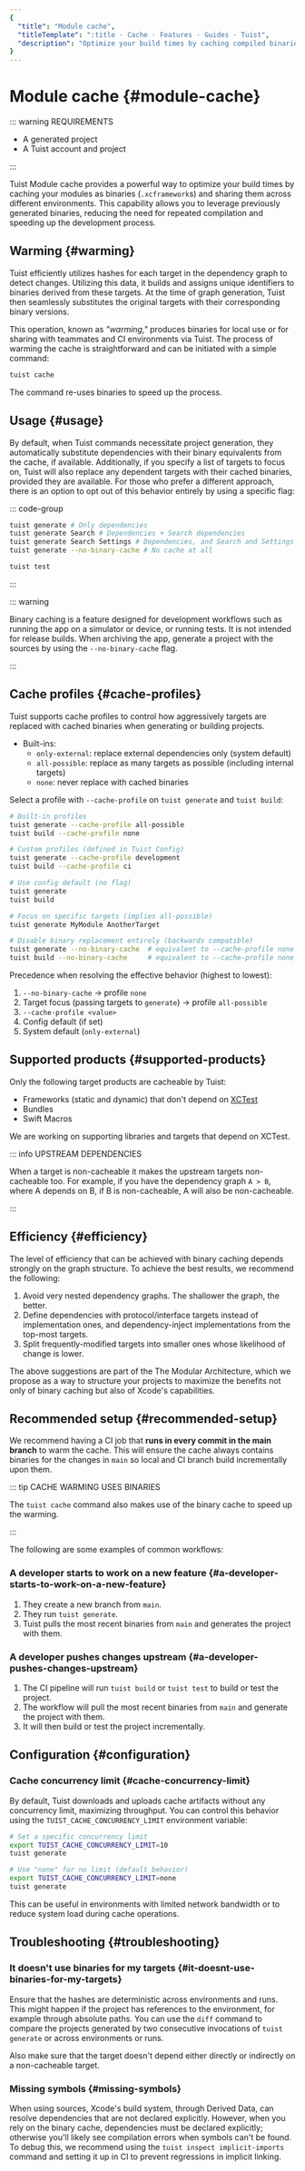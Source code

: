 ```yaml
---
{
  "title": "Module cache",
  "titleTemplate": ":title · Cache · Features · Guides · Tuist",
  "description": "Optimize your build times by caching compiled binaries and sharing them across different environments."
}
---
```


# Module cache {#module-cache}

::: warning REQUIREMENTS
<!-- -->
- A <LocalizedLink href="/guides/features/projects">generated project</LocalizedLink>
- A <LocalizedLink href="/guides/server/accounts-and-projects">Tuist account and project</LocalizedLink>
<!-- -->
:::

Tuist Module cache provides a powerful way to optimize your build times by caching your modules as binaries (`.xcframework`s) and sharing them across different environments. This capability allows you to leverage previously generated binaries, reducing the need for repeated compilation and speeding up the development process.

## Warming {#warming}

Tuist efficiently <LocalizedLink href="/guides/features/projects/hashing">utilizes hashes</LocalizedLink> for each target in the dependency graph to detect changes. Utilizing this data, it builds and assigns unique identifiers to binaries derived from these targets. At the time of graph generation, Tuist then seamlessly substitutes the original targets with their corresponding binary versions.

This operation, known as *"warming,"* produces binaries for local use or for sharing with teammates and CI environments via Tuist. The process of warming the cache is straightforward and can be initiated with a simple command:


```bash
tuist cache
```

The command re-uses binaries to speed up the process.

## Usage {#usage}

By default, when Tuist commands necessitate project generation, they automatically substitute dependencies with their binary equivalents from the cache, if available. Additionally, if you specify a list of targets to focus on, Tuist will also replace any dependent targets with their cached binaries, provided they are available. For those who prefer a different approach, there is an option to opt out of this behavior entirely by using a specific flag:

::: code-group
```bash [Project generation]
tuist generate # Only dependencies
tuist generate Search # Dependencies + Search dependencies
tuist generate Search Settings # Dependencies, and Search and Settings dependencies
tuist generate --no-binary-cache # No cache at all
```

```bash [Testing]
tuist test
```
<!-- -->
:::

::: warning
<!-- -->
Binary caching is a feature designed for development workflows such as running the app on a simulator or device, or running tests. It is not intended for release builds. When archiving the app, generate a project with the sources by using the `--no-binary-cache` flag.
<!-- -->
:::

## Cache profiles {#cache-profiles}

Tuist supports cache profiles to control how aggressively targets are replaced with cached binaries when generating or building projects.

- Built-ins:
  - `only-external`: replace external dependencies only (system default)
  - `all-possible`: replace as many targets as possible (including internal targets)
  - `none`: never replace with cached binaries

Select a profile with `--cache-profile` on `tuist generate` and `tuist build`:

```bash
# Built-in profiles
tuist generate --cache-profile all-possible
tuist build --cache-profile none

# Custom profiles (defined in Tuist Config)
tuist generate --cache-profile development
tuist build --cache-profile ci

# Use config default (no flag)
tuist generate
tuist build

# Focus on specific targets (implies all-possible)
tuist generate MyModule AnotherTarget

# Disable binary replacement entirely (backwards compatible)
tuist generate --no-binary-cache  # equivalent to --cache-profile none
tuist build --no-binary-cache     # equivalent to --cache-profile none
```

Precedence when resolving the effective behavior (highest to lowest):

1. `--no-binary-cache` → profile `none`
2. Target focus (passing targets to `generate`) → profile `all-possible`
3. `--cache-profile <value>`
4. Config default (if set)
5. System default (`only-external`)

## Supported products {#supported-products}

Only the following target products are cacheable by Tuist:

- Frameworks (static and dynamic) that don't depend on [XCTest](https://developer.apple.com/documentation/xctest)
- Bundles
- Swift Macros

We are working on supporting libraries and targets that depend on XCTest.

::: info UPSTREAM DEPENDENCIES
<!-- -->
When a target is non-cacheable it makes the upstream targets non-cacheable too. For example, if you have the dependency graph `A > B`, where A depends on B, if B is non-cacheable, A will also be non-cacheable.
<!-- -->
:::

## Efficiency {#efficiency}

The level of efficiency that can be achieved with binary caching depends strongly on the graph structure. To achieve the best results, we recommend the following:

1. Avoid very nested dependency graphs. The shallower the graph, the better.
2. Define dependencies with protocol/interface targets instead of implementation ones, and dependency-inject implementations from the top-most targets.
3. Split frequently-modified targets into smaller ones whose likelihood of change is lower.

The above suggestions are part of the <LocalizedLink href="/guides/features/projects/tma-architecture">The Modular Architecture</LocalizedLink>, which we propose as a way to structure your projects to maximize the benefits not only of binary caching but also of Xcode's capabilities.

## Recommended setup {#recommended-setup}

We recommend having a CI job that **runs in every commit in the main branch** to warm the cache. This will ensure the cache always contains binaries for the changes in `main` so local and CI branch build incrementally upon them.

::: tip CACHE WARMING USES BINARIES
<!-- -->
The `tuist cache` command also makes use of the binary cache to speed up the warming.
<!-- -->
:::

The following are some examples of common workflows:

### A developer starts to work on a new feature {#a-developer-starts-to-work-on-a-new-feature}

1. They create a new branch from `main`.
2. They run `tuist generate`.
3. Tuist pulls the most recent binaries from `main` and generates the project with them.

### A developer pushes changes upstream {#a-developer-pushes-changes-upstream}

1. The CI pipeline will run `tuist build` or `tuist test` to build or test the project.
2. The workflow will pull the most recent binaries from `main` and generate the project with them.
3. It will then build or test the project incrementally.

## Configuration {#configuration}

### Cache concurrency limit {#cache-concurrency-limit}

By default, Tuist downloads and uploads cache artifacts without any concurrency limit, maximizing throughput. You can control this behavior using the `TUIST_CACHE_CONCURRENCY_LIMIT` environment variable:

```bash
# Set a specific concurrency limit
export TUIST_CACHE_CONCURRENCY_LIMIT=10
tuist generate

# Use "none" for no limit (default behavior)
export TUIST_CACHE_CONCURRENCY_LIMIT=none
tuist generate
```

This can be useful in environments with limited network bandwidth or to reduce system load during cache operations.

## Troubleshooting {#troubleshooting}

### It doesn't use binaries for my targets {#it-doesnt-use-binaries-for-my-targets}

Ensure that the <LocalizedLink href="/guides/features/projects/hashing#debugging">hashes are deterministic</LocalizedLink> across environments and runs. This might happen if the project has references to the environment, for example through absolute paths. You can use the `diff` command to compare the projects generated by two consecutive invocations of `tuist generate` or across environments or runs.

Also make sure that the target doesn't depend either directly or indirectly on a <LocalizedLink href="/guides/features/cache/generated-project#supported-products">non-cacheable target</LocalizedLink>.

### Missing symbols {#missing-symbols}

When using sources, Xcode's build system, through Derived Data, can resolve dependencies that are not declared explicitly. However, when you rely on the binary cache, dependencies must be declared explicitly; otherwise you'll likely see compilation errors when symbols can't be found. To debug this, we recommend using the <LocalizedLink href="/guides/features/projects/inspect/implicit-dependencies">`tuist inspect implicit-imports`</LocalizedLink> command and setting it up in CI to prevent regressions in implicit linking.
